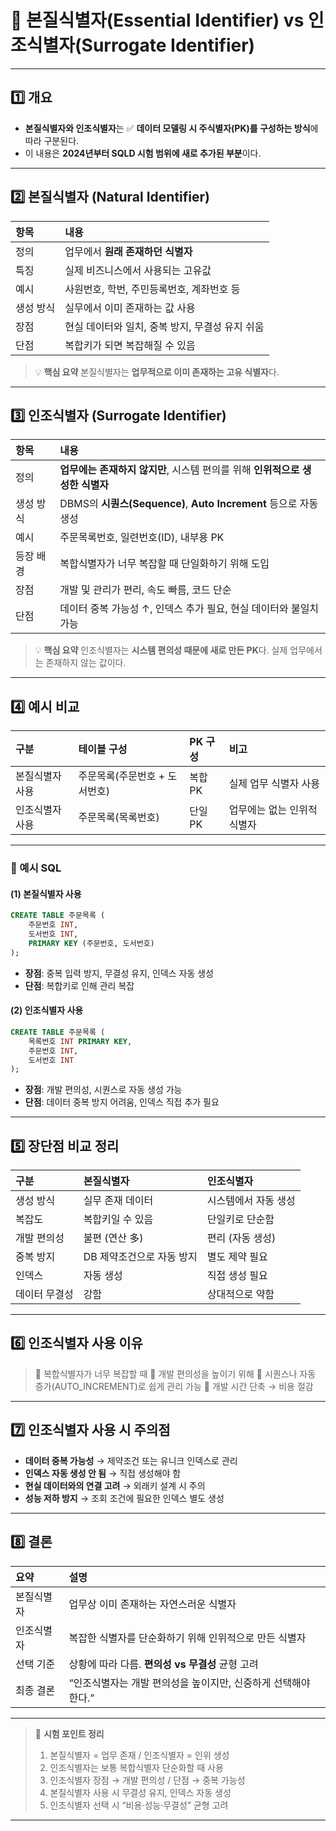 # 📘 본질식별자(Essential Identifier) vs 인조식별자(Surrogate Identifier)

---

## 1️⃣ 개요

* **본질식별자와 인조식별자**는
  ✅ **데이터 모델링 시 주식별자(PK)를 구성하는 방식**에 따라 구분된다.
* 이 내용은 **2024년부터 SQLD 시험 범위에 새로 추가된 부분**이다.

---

## 2️⃣ 본질식별자 (Natural Identifier)

| 항목    | 내용                           |
| :---- | :--------------------------- |
| 정의    | 업무에서 **원래 존재하던 식별자**         |
| 특징    | 실제 비즈니스에서 사용되는 고유값           |
| 예시    | 사원번호, 학번, 주민등록번호, 계좌번호 등     |
| 생성 방식 | 실무에서 이미 존재하는 값 사용            |
| 장점    | 현실 데이터와 일치, 중복 방지, 무결성 유지 쉬움 |
| 단점    | 복합키가 되면 복잡해질 수 있음            |

> 💡 **핵심 요약**
> 본질식별자는 **업무적으로 이미 존재하는 고유 식별자**다.

---

## 3️⃣ 인조식별자 (Surrogate Identifier)

| 항목    | 내용                                                    |
| :---- | :---------------------------------------------------- |
| 정의    | **업무에는 존재하지 않지만**, 시스템 편의를 위해 **인위적으로 생성한 식별자**       |
| 생성 방식 | DBMS의 **시퀀스(Sequence)**, **Auto Increment** 등으로 자동 생성 |
| 예시    | 주문목록번호, 일련번호(ID), 내부용 PK                              |
| 등장 배경 | 복합식별자가 너무 복잡할 때 단일화하기 위해 도입                           |
| 장점    | 개발 및 관리가 편리, 속도 빠름, 코드 단순                             |
| 단점    | 데이터 중복 가능성 ↑, 인덱스 추가 필요, 현실 데이터와 불일치 가능               |

> 💡 **핵심 요약**
> 인조식별자는 **시스템 편의성 때문에 새로 만든 PK**다.
> 실제 업무에서는 존재하지 않는 값이다.

---

## 4️⃣ 예시 비교

| 구분       | 테이블 구성            | PK 구성 | 비고              |
| :------- | :---------------- | :---- | :-------------- |
| 본질식별자 사용 | 주문목록(주문번호 + 도서번호) | 복합 PK | 실제 업무 식별자 사용    |
| 인조식별자 사용 | 주문목록(목록번호)        | 단일 PK | 업무에는 없는 인위적 식별자 |

---

### 📍 예시 SQL

#### (1) 본질식별자 사용

```sql
CREATE TABLE 주문목록 (
    주문번호 INT,
    도서번호 INT,
    PRIMARY KEY (주문번호, 도서번호)
);
```

* **장점**: 중복 입력 방지, 무결성 유지, 인덱스 자동 생성
* **단점**: 복합키로 인해 관리 복잡

#### (2) 인조식별자 사용

```sql
CREATE TABLE 주문목록 (
    목록번호 INT PRIMARY KEY,
    주문번호 INT,
    도서번호 INT
);
```

* **장점**: 개발 편의성, 시퀀스로 자동 생성 가능
* **단점**: 데이터 중복 방지 어려움, 인덱스 직접 추가 필요

---

## 5️⃣ 장단점 비교 정리

| 구분      | 본질식별자           | 인조식별자       |
| :------ | :-------------- | :---------- |
| 생성 방식   | 실무 존재 데이터       | 시스템에서 자동 생성 |
| 복잡도     | 복합키일 수 있음       | 단일키로 단순함    |
| 개발 편의성  | 불편 (연산 多)       | 편리 (자동 생성)  |
| 중복 방지   | DB 제약조건으로 자동 방지 | 별도 제약 필요    |
| 인덱스     | 자동 생성           | 직접 생성 필요    |
| 데이터 무결성 | 강함              | 상대적으로 약함    |

---

## 6️⃣ 인조식별자 사용 이유

> 🔹 복합식별자가 너무 복잡할 때
> 🔹 개발 편의성을 높이기 위해
> 🔹 시퀀스나 자동 증가(AUTO_INCREMENT)로 쉽게 관리 가능
> 🔹 개발 시간 단축 → 비용 절감

---

## 7️⃣ 인조식별자 사용 시 주의점

* **데이터 중복 가능성** → 제약조건 또는 유니크 인덱스로 관리
* **인덱스 자동 생성 안 됨** → 직접 생성해야 함
* **현실 데이터와의 연결 고려** → 외래키 설계 시 주의
* **성능 저하 방지** → 조회 조건에 필요한 인덱스 별도 생성

---

## 8️⃣ 결론

| 요약    | 설명                                   |
| :---- | :----------------------------------- |
| 본질식별자 | 업무상 이미 존재하는 자연스러운 식별자                |
| 인조식별자 | 복잡한 식별자를 단순화하기 위해 인위적으로 만든 식별자       |
| 선택 기준 | 상황에 따라 다름. **편의성 vs 무결성** 균형 고려      |
| 최종 결론 | “인조식별자는 개발 편의성을 높이지만, 신중하게 선택해야 한다.” |

---

> 🧠 **시험 포인트 정리**
>
> 1. 본질식별자 = 업무 존재 / 인조식별자 = 인위 생성
> 2. 인조식별자는 보통 복합식별자 단순화할 때 사용
> 3. 인조식별자 장점 → 개발 편의성 / 단점 → 중복 가능성
> 4. 본질식별자 사용 시 무결성 유지, 인덱스 자동 생성
> 5. 인조식별자 선택 시 “비용·성능·무결성” 균형 고려

---
